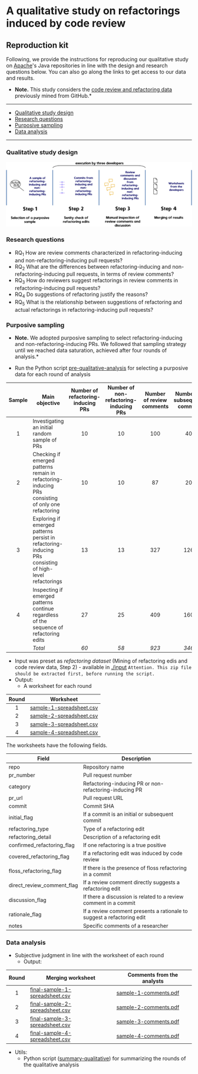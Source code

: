 # A qualitative study on refactorings induced by code review

## Reproduction kit

Following, we provide the instructions for reproducing our qualitative study on [Apache](https://github.com/apache)'s Java repositories in line with the design and research questions below.
You can also go along the links to get access to our data and results.

* **Note.** This study considers the [code review and refactoring data](https://github.com/flaviacoelho/thesis-reproduction-kit/tree/master?tab=readme-ov-file#Mining-of-Refactoring-Edits-and-Code-Review-Data) previously mined from GitHub.*

---
  * [Qualitative study design](#Qualitative-study-design)
  * [Research questions](#Research-questions)
  * [Purposive sampling](#Purposive-sampling)
  * [Data analysis](#Data-analysis)
---

### Qualitative study design
![StudyTwoDesign](./images/study_two_design.jpg)

### Research questions
* RQ<sub>1</sub> How are review comments characterized in refactoring-inducing and non-refactoring-inducing pull requests? 
* RQ<sub>2</sub> What are the differences between refactoring-inducing and non-refactoring-inducing pull requests, in terms of review comments? 
* RQ<sub>3</sub> How do reviewers suggest refactorings in review comments in refactoring-inducing pull requests? 
* RQ<sub>4</sub> Do suggestions of refactoring justify the reasons? 
* RQ<sub>5</sub> What is the relationship between suggestions of refactoring and actual
refactorings in refactoring-inducing pull requests? 

### Purposive sampling

* **Note.** We adopted purposive sampling to select refactoring-inducing and non-refactoring-inducing PRs. We followed that sampling strategy until we reached data saturation, achieved after four rounds of analysis.*

* Run the Python script [pre-qualitative-analysis](study-two/pre-qualitative-analysis.py) for selecting a purposive data for each round of analysis

| Sample | Main objective | Number of refactoring-inducing PRs | Number of non-refactoring-inducing PRs | Number of review comments | Number of subsequent commits | Number of refactoring edits |               
|:------:|----------------|:----------------------------------:|:--------------------------------------:|:-------------------------:|:------------------------------:|:---------------------------:|
| 1 | Investigating an initial random sample of PRs | 10 | 10 | 100 | 40 | 66 |
| 2 | Checking if emerged patterns remain in refactoring-inducing PRs consisting of only one refactoring | 10 | 10 | 87 | 20 | 10 |
| 3 | Exploring if emerged patterns persist in refactoring-inducing PRs consisting of high-level refactorings | 13 | 13 | 327 | 126 | 208 |
| 4 | Inspecting if emerged patterns continue regardless of the sequence of refactoring edits | 27 | 25 | 409 | 160 | 77 |
|| *Total* | *60* | *58* | *923* | *346* | *361* |
     
  * Input was preset as *refactoring dataset* (Mining of refactoring edis and code review data, Step 2) - available in [./input](study-two/input)
    `Attention. This zip file should be extracted first, before running the script.`
  * Output: 
      * A worksheet for each round 
   
| Round | Worksheet                                                                      |                  
|:-----:|--------------------------------------------------------------------------------|
| 1     | [sample-1-spreadsheet.csv](study-two/output/sample1/sample_1_spreadsheet.csv)  | 
| 2     | [sample-2-spreadsheet.csv](study-two/output/sample2/sample_2_spreadsheet.csv)  | 
| 3     | [sample-3-spreadsheet.csv](study-two/output/sample3/sample_3_spreadsheet.csv)  | 
| 4     | [sample-4-spreadsheet.csv](study-two/output/sample4/sample_4_spreadsheet.csv)  | 

The worksheets have the following fields.
 
| Field                      | Description                                                            |
|----------------------------|------------------------------------------------------------------------|
| repo                       | Repository name                                                        |
| pr_number                  | Pull request number                                                    |
| category                   | Refactoring-inducing PR or non-refactoring-inducing PR                 |
| pr_url                     | Pull request URL                                                       |
| commit                     | Commit SHA                                                             |
| initial_flag               | If a commit is an initial or subsequent commit                         |
| refactoring_type           | Type of a refactoring edit                                             |
| refactoring_detail         | Description of a refactoring edit                                      |
| confirmed_refactoring_flag | If one refactoring is a true positive                                  |
| covered_refactoring_flag   | If a refactoring edit was induced by code review                       |
| floss_refactoring_flag     | If there is the presence of floss refactoring in a commit              |
| direct_review_comment_flag | If a review comment directly suggests a refactoring edit               |
| discussion_flag            | If there a discussion is related to a review comment in a commit       |
| rationale_flag             | If a review comment presents a rationale to suggest a refactoring edit |
| notes                      | Specific comments of a researcher                                      |
    
### Data analysis
* Subjective judgment in line with the worksheet of each round  
  * Output:
  
| Round | Merging worksheet                           | Comments from the analysts                   |
|:-----:|--------------------------------------------------------------------------------------------|---------------------------------------------------------------------------------------|
| 1     | [final-sample-1-spreadsheet.csv](study-two/output/sample1/final_sample_1_spreadsheet.csv)  | [sample-1-comments.pdf](study-two/output/sample1/sample_1_comments.pdf)  |
| 2     | [final-sample-2-spreadsheet.csv](study-two/output/sample2/final_sample_2_spreadsheet.csv)  | [sample-2-comments.pdf](study-two/output/sample2/sample_2_comments.pdf)  |
| 3     | [final-sample-3-spreadsheet.csv](study-two/output/sample3/final_sample_3_spreadsheet.csv)  | [sample-3-comments.pdf](study-two/output/sample3/sample_3_comments.pdf)  |
| 4     | [final-sample-4-spreadsheet.csv](study-two/output/sample4/final_sample_4_spreadsheet.csv)  | [sample-4-comments.pdf](study-two/output/sample4/sample_4_comments.pdf)  |

* Utils:
  * Python script ([summary-qualitative](study-two/summary_qualitative.py)) for summarizing the rounds of the qualitative analysis
